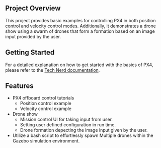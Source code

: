 ## Project Overview

This project provides basic examples for controlling PX4 in both position control and velocity control modes. Additionally, it demonstrates a drone show using a swarm of drones that form a formation based on an image input provided by the user.

## Getting Started

For a detailed explanation on how to get started with the basics of PX4, please refer to the [Tech Nerd documentation](https://technerd.readthedocs.io/en/latest/).


## Features

- PX4 offboard control tutorials
    - Position control example
    - Velocity control example
- Drone show
    - Mission control UI for taking input from user.
    - Setting user defined configuration in run time.
    - Drone formation depecting the image input given by the user.
- Utilize a bash script to effortlessly spawn Multiple drones within the Gazebo simulation environment.
